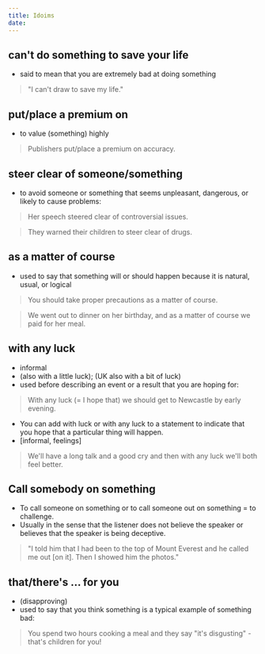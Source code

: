 ```yaml
---
title: Idoims
date:
---
```



## can't do something to save your life

- said to mean that you are extremely bad at doing something

> "I can't draw to save my life."



## put/place a premium on

- to value (something) highly

> Publishers put/place a premium on accuracy.


## steer clear of someone/something

- to avoid someone or something that seems unpleasant, dangerous, or likely to cause problems:

> Her speech steered clear of controversial issues.

> They warned their children to steer clear of drugs.


## as a matter of course

- used to say that something will or should happen because it is natural, usual, or logical

> You should take proper precautions as a matter of course.

> We went out to dinner on her birthday, and as a matter of course we paid for her meal.


## with any luck

- informal
- (also with a little luck); (UK also with a bit of luck)
- used before describing an event or a result that you are hoping for:

> With any luck (= I hope that) we should get to Newcastle by early evening.

- You can add with luck or with any luck to a statement to indicate that you
hope that a particular thing will happen.
- [informal, feelings]

> We'll have a long talk and a good cry and then with any luck we'll both feel better.


## Call somebody on something

- To call someone on something or to call someone out on something = to challenge.
- Usually in the sense that the listener does not believe the speaker or
  believes that the speaker is being deceptive.

> "I told him that I had been to the top of Mount Everest and he called me out [on it]. Then I showed him the photos."


## that/there's ... for you

- (disapproving)
- used to say that you think something is a typical example of something bad:

> You spend two hours cooking a meal and they say "it's disgusting" - that's children for you!
